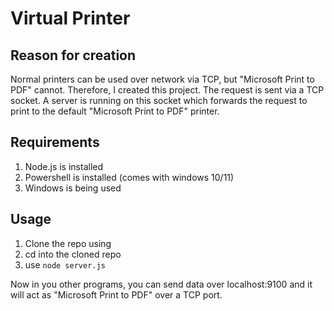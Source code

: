 # Virtual Printer

## Reason for creation

Normal printers can be used over network via TCP, but "Microsoft Print to PDF" cannot.
Therefore, I created this project. The request is sent via a TCP socket. A server is running on this socket which forwards the request to print to the default "Microsoft Print to PDF" printer.

## Requirements

1. Node.js is installed
2. Powershell is installed (comes with windows 10/11)
3. Windows is being used

## Usage

1. Clone the repo using
2. cd into the cloned repo
3. use ```node server.js```

Now in you other programs, you can send data over localhost:9100 and it will act as "Microsoft Print to PDF" over a TCP port.
